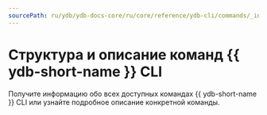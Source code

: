 ```yaml
---
sourcePath: ru/ydb/ydb-docs-core/ru/core/reference/ydb-cli/commands/_includes/commands/intro.md
---
```

# Структура и описание команд {{ ydb-short-name }} CLI

Получите информацию обо всех доступных командах {{ ydb-short-name }} CLI или узнайте подробное описание конкретной команды.
